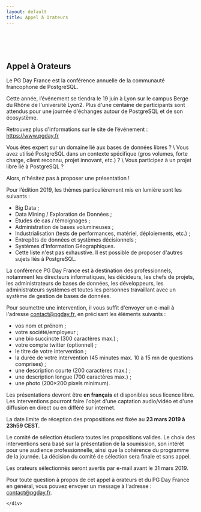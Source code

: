 ```yaml
---
layout: default
title: Appel à Orateurs
---
```


<br/>
<br/>
<br/>

<div class="container">
<div class="row well">
<div class="col-xs-12 col-md-12">

<!--
<b>L'Appel à Orateurs est clos</b>
-->
    
<!--    
<h3><b>Prolongation Date limite des propositions.</b></h3>
<p>
La date limite de réception des propositions a été repoussée au 2 mars 2018 à 23h59 CEST
</p>
-->

## Appel à Orateurs 
    
Le PG Day France est la conférence annuelle de la communauté francophone de PostgreSQL.

Cette année, l’événement se tiendra le 19 juin à Lyon sur le campus Berge du Rhône de l'université Lyon2. 
Plus d'une centaine de participants sont attendus pour une journée d'échanges autour de PostgreSQL et de son écosystème.

Retrouvez plus d'informations sur le site de l’événement : https://www.pgday.fr

Vous êtes expert sur un domaine lié aux bases de données libres ? \\
Vous avez utilisé PostgreSQL dans un contexte spécifique (gros volumes, forte charge, client reconnu, projet innovant, etc.) ? \\
Vous participez à un projet libre lié à PostgreSQL ?

Alors, n'hésitez pas à proposer une présentation !

Pour l’édition 2019, les thèmes particulièrement mis en lumière sont les suivants :

* Big Data ;
* Data Mining / Exploration de Données ;
* Études de cas / témoignages ;
* Administration de bases volumineuses ;
* Industrialisation (tests de performances, matériel, déploiements, etc.) ;
* Entrepôts de données et systèmes décisionnels ;
* Systèmes d'Information Géographiques.
* Cette liste n'est pas exhaustive. Il est possible de proposer d'autres sujets liés à PostgreSQL.

La conférence PG Day France est à destination des professionnels, notamment les directeurs informatiques, les décideurs, les chefs de projets, les administrateurs de bases de données, les développeurs, les administrateurs systèmes et toutes les personnes travaillant avec un système de gestion de bases de données.

Pour soumettre une intervention, il vous suffit d'envoyer un e-mail à l'adresse contact@pgday.fr, en précisant les éléments suivants :

* vos nom et prénom ;
* votre société/employeur ;
* une bio succincte (300 caractères max.) ;
* votre compte twitter (optionnel) ;
* le titre de votre intervention ;
* la durée de votre intervention (45 minutes max. 10 à 15 mn de questions comprises) ;
* une description courte (200 caractères max.) ;
* une description longue (700 caractères max.) ;
* une photo (200×200 pixels minimum).

Les présentations devront être **en français** et disponibles sous licence 
libre. Les interventions pourront faire l'objet d'une captation audio/vidéo et 
d'une diffusion en direct ou en différé sur internet.

La date limite de réception des propositions est fixée au **23 mars 2019 à 23h59 CEST**.

Le comité de sélection étudiera toutes les propositions valides. Le choix des interventions sera basé sur la présentation de la soumission, son intérêt pour une audience professionnelle, ainsi que la cohérence du programme de la journée. La décision du comité de sélection sera finale et sans appel.

Les orateurs sélectionnés seront avertis par e-mail avant le 31 mars 2019.

Pour toute question à propos de cet appel à orateurs et du PG Day France en général, vous pouvez envoyer un message à l'adresse : contact@pgday.fr.

<!--
      <h3><b>Appel à Orateurs.</b></h3>


      <p>
      Le PG Day France est la conférence annuelle de la communauté francophone de PostgreSQL. 
      Cette année, l’événement se tiendra le 26 juin à Marseille au théâtre Joliette. 
      Plus d'une centaine de participants sont attendus pour une journée d'échanges autour de 
      PostgreSQL et de ses projets associés.. Retrouvez
      plus d'informations sur le site de l’événement : <a
      href="http://www.pgday.fr">http://www.pgday.fr</a>
      </p><p>
      Vous êtes expert sur un domaine lié aux bases de données libres ? <br/>
      Vous avez utilisé PostgreSQL dans un contexte spécifique (gros volumes,
      forte charge, client reconnu, projet innovant, etc.) ? <br/>
      Vous participez à un projet libre lié à PostgreSQL ? <br/>
      Alors n'hésitez pas à proposer une présentation !
      </p><p>
      Pour l’édition 2018, les thèmes particulièrement mis en lumière sont
      les suivants :
      </p>
      <ul>
        <li>Big Data </li>
        <li>Data Mining / Exploration de Données</li>
        <li>Études de cas / témoignages </li>
        <li>Administration de bases volumineuses</li>
        <li>Industrialisation (tests de performances, matériel, déploiements, etc.)</li>
        <li>Entrepôts de données et systèmes décisionnels</li>
        <li>Systèmes d'Information Géographiques</li>
      </ul>
      <p>
      Cette liste n'est pas exhaustive. Il est possible de proposer d'autres
      sujets liés à PostgreSQL.
      </p><p>
          La conférence PG Day France est à destination des professionnels, 
          notamment les directeurs informatiques, les décideurs, les chefs de 
          projets, les administrateurs de bases de données, les développeurs, 
          les administrateurs systèmes et toutes les personnes travaillant avec 
          un système de gestion de bases de données.
      </p><p>
      Pour soumettre une intervention, il vous suffit d'envoyer un e-mail à
      l'adresse <a href="mailto:contact@pgday.fr" >contact@pgday.fr</a>, en
      précisant les éléments suivants :
      </p>
      <ul>
        <li>vos nom et prénom</li>
        <li>votre société/employeur</li>
        <li>une bio succincte (300 caractères max.)</li>
        <li>votre compte twitter (optionnel)</li>
        <li>le titre de votre intervention</li>
        <li>la durée de votre intervention (45 min. max.)</li>
        <li>une description courte (200 caractères max.)</li>
        <li>une description longue (700 caractères max.)</li>
        <li>une photo (200x200 pixels minimum)</li>
      </ul>
      <p>
      Les interventions devront être <b>en français</b> et disponibles sous
      licence libre. Les interventions pourront faire l'objet d'une
      captation audio/vidéo et d'une diffusion sur internet.
      </p><p>
      <b>La date limite de réception des propositions est fixée au 23 février 
        2018 à 23h59 CEST.</b>
      </p>
      <p>
      Le <a href='/apropos'>comité de sélection</a> 
      étudiera toutes les propositions valides. Le choix 
      des sessions sera basé sur la présentation de la soumission, son intérêt 
      pour une audience professionnelle, la cohérence du programme de la journée. 
      La décision du comité de sélection sera finale et sans appel. 
      Les membres du comité s'expriment en leur nom propre. Leurs choix ne reflètent 
      pas la position de leur employeur.
      </p>
      <p>
      Les orateurs sélectionnés seront avertis par e-mail avant le 16 mars 2018.
      </p>
      <p>
      Pour toute question à propos de cet appel à conférenciers et du PGDay
      France en général, vous pouvez envoyer un message à l'adresse : <a
      href="mailto:contact@pgday.fr" >contact@pgday.fr</a>
      </p>

-->

    </div>
  </div>
</div>
